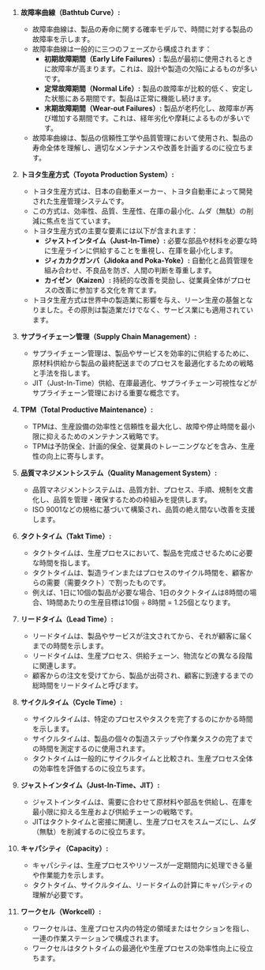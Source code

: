 1. **故障率曲線（Bathtub Curve）:**
   - 故障率曲線は、製品の寿命に関する確率モデルで、時間に対する製品の故障率を示します。
   - 故障率曲線は一般的に三つのフェーズから構成されます：
     - **初期故障期間（Early Life Failures）:** 製品が最初に使用されるときに故障率が高まります。これは、設計や製造の欠陥によるものが多いです。
     - **定常故障期間（Normal Life）:** 製品の故障率が比較的低く、安定した状態にある期間です。製品は正常に機能し続けます。
     - **末期故障期間（Wear-out Failures）:** 製品が老朽化し、故障率が再び増加する期間です。これは、経年劣化や摩耗によるものが多いです。
   - 故障率曲線は、製品の信頼性工学や品質管理において使用され、製品の寿命全体を理解し、適切なメンテナンスや改善を計画するのに役立ちます。

1. **トヨタ生産方式（Toyota Production System）:**
   - トヨタ生産方式は、日本の自動車メーカー、トヨタ自動車によって開発された生産管理システムです。
   - この方式は、効率性、品質、生産性、在庫の最小化、ムダ（無駄）の削減に焦点を当てています。
   - トヨタ生産方式の主要な要素には以下が含まれます：
     - **ジャストインタイム（Just-In-Time）:** 必要な部品や材料を必要な時に生産ラインに供給することを重視し、在庫を最小化します。
     - **ジィカカクガンバ（Jidoka and Poka-Yoke）:** 自動化と品質管理を組み合わせ、不良品を防ぎ、人間の判断を尊重します。
     - **カイゼン（Kaizen）:** 持続的な改善を奨励し、従業員全体がプロセスの改善に参加する文化を育てます。
   - トヨタ生産方式は世界中の製造業に影響を与え、リーン生産の基盤となりました。その原則は製造業だけでなく、サービス業にも適用されています。

1. **サプライチェーン管理（Supply Chain Management）:**
   - サプライチェーン管理は、製品やサービスを効率的に供給するために、原材料供給から製品の最終配送までのプロセスを最適化するための戦略と手法を指します。
   - JIT（Just-In-Time）供給、在庫最適化、サプライチェーン可視性などがサプライチェーン管理における重要な概念です。

1. **TPM（Total Productive Maintenance）:**
   - TPMは、生産設備の効率性と信頼性を最大化し、故障や停止時間を最小限に抑えるためのメンテナンス戦略です。
   - TPMは予防保全、計画的保全、従業員のトレーニングなどを含み、生産性の向上に寄与します。

1. **品質マネジメントシステム（Quality Management System）:**
   - 品質マネジメントシステムは、品質方針、プロセス、手順、規制を文書化し、品質を管理・確保するための枠組みを提供します。
   - ISO 9001などの規格に基づいて構築され、品質の絶え間ない改善を支援します。

1. **タクトタイム（Takt Time）:**
   - タクトタイムは、生産プロセスにおいて、製品を完成させるために必要な時間を指します。
   - タクトタイムは、製造ラインまたはプロセスのサイクル時間を、顧客からの需要（需要タクト）で割ったものです。
   - 例えば、1日に10個の製品が必要な場合、1日のタクトタイムは8時間の場合、1時間あたりの生産目標は10個 ÷ 8時間 = 1.25個となります。

1. **リードタイム（Lead Time）:**
    - リードタイムは、製品やサービスが注文されてから、それが顧客に届くまでの時間を示します。
    - リードタイムは、生産プロセス、供給チェーン、物流などの異なる段階に関連します。
    - 顧客からの注文を受けてから、製品が出荷され、顧客に到達するまでの総時間をリードタイムと呼びます。

1. **サイクルタイム（Cycle Time）:**
    - サイクルタイムは、特定のプロセスやタスクを完了するのにかかる時間を示します。
    - サイクルタイムは、製品の個々の製造ステップや作業タスクの完了までの時間を測定するのに使用されます。
    - タクトタイムは一般的にサイクルタイムと比較され、生産プロセス全体の効率性を評価するのに役立ちます。

1. **ジャストインタイム（Just-In-Time、JIT）:**
    - ジャストインタイムは、需要に合わせて原材料や部品を供給し、在庫を最小限に抑える生産および供給チェーンの戦略です。
    - JITはタクトタイムと密接に関連し、生産プロセスをスムーズにし、ムダ（無駄）を削減するのに役立ちます。

1. **キャパシティ（Capacity）:**
    - キャパシティは、生産プロセスやリソースが一定期間内に処理できる量や作業能力を示します。
    - タクトタイム、サイクルタイム、リードタイムの計算にキャパシティの理解が必要です。

1. **ワークセル（Workcell）:**
    - ワークセルは、生産プロセス内の特定の領域またはセクションを指し、一連の作業ステーションで構成されます。
    - ワークセルはタクトタイムの最適化や生産プロセスの効率性向上に役立ちます。